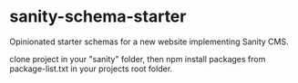 # sanity-schema-starter
Opinionated starter schemas for a new website implementing Sanity CMS.

clone project in your "sanity" folder, then npm install packages from package-list.txt in your projects root folder.
